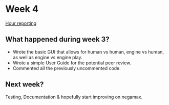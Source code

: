 # Week 4
[Hour reporting](https://github.com/altarchess/RistiNolla/blob/main/Documentation/Hour_reporting.md)

## What happened during week 3?
* Wrote the basic GUI that allows for human vs human, engine vs human, as well as engine vs engine play.
* Wrote a simple User Guide for the potential peer review.
* Commented all the previously uncommented code.

## Next week?
Testing, Documentation & hopefully start improving on negamax.
